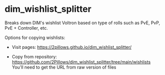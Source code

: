 # dim_wishlist_splitter

Breaks down DIM's wishlist Voltron based on type of rolls such as PvE, PvP, PvE + Controller, etc.

Options for copying wishlists:

   - Visit pages: https://2pillows.github.io/dim_wishlist_splitter/
   
   - Copy from repository: https://github.com/2Pillows/dim_wishlist_splitter/tree/main/wishlists
        You'll need to get the URL from raw version of files

